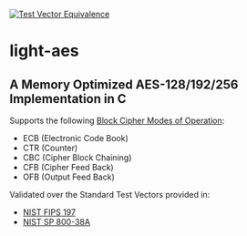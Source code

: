 [![Test Vector Equivalence](https://github.com/Syntaks-Code-Vault/light-aes/actions/workflows/cmake_build_and_run.yml/badge.svg)](https://github.com/Syntaks-Code-Vault/light-aes/actions/workflows/cmake_build_and_run.yml)

# light-aes
## A Memory Optimized AES-128/192/256 Implementation in C

Supports the following [Block Cipher Modes of Operation](https://en.wikipedia.org/wiki/Block_cipher_mode_of_operation):
- ECB (Electronic Code Book)
- CTR (Counter)
- CBC (Cipher Block Chaining)
- CFB (Cipher Feed Back)
- OFB (Output Feed Back)

Validated over the Standard Test Vectors provided in:
- [NIST FIPS 197](https://nvlpubs.nist.gov/nistpubs/FIPS/NIST.FIPS.197.pdf)
- [NIST SP 800-38A](https://nvlpubs.nist.gov/nistpubs/Legacy/SP/nistspecialpublication800-38a.pdf)
